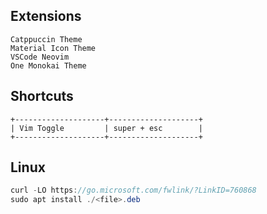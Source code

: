 ## Extensions
```
Catppuccin Theme
Material Icon Theme
VSCode Neovim
One Monokai Theme
```

## Shortcuts
```
+--------------------+--------------------+
| Vim Toggle         | super + esc        |
+--------------------+--------------------+
```

## Linux
```java
curl -LO https://go.microsoft.com/fwlink/?LinkID=760868
sudo apt install ./<file>.deb
```